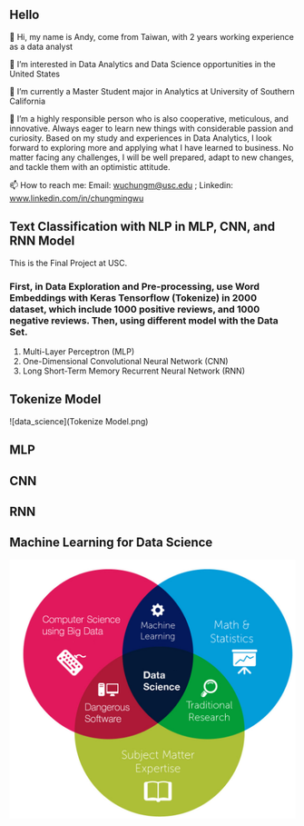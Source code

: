 ## Hello

👋 Hi, my name is Andy, come from Taiwan, with 2 years working experience as a data analyst

👀 I’m interested in Data Analytics and Data Science opportunities in the United States

🌱 I’m currently a Master Student major in Analytics at University of Southern California

💞️ I’m a highly responsible person who is also cooperative, meticulous, and innovative. Always eager to learn new things with considerable passion and curiosity. Based on my study and experiences in Data Analytics, I look forward to exploring more and applying what I have learned to business. No matter facing any challenges, I will be well prepared, adapt to new changes, and tackle them with an optimistic attitude.

📫 How to reach me: Email: wuchungm@usc.edu ; Linkedin: www.linkedin.com/in/chungmingwu


## Text Classification with NLP in MLP, CNN, and RNN Model

This is the Final Project at USC.

### First, in Data Exploration and Pre-processing, use Word Embeddings with Keras Tensorflow (Tokenize) in 2000 dataset, which include 1000 positive reviews, and 1000 negative reviews. Then, using different model with the Data Set.

1. Multi-Layer Perceptron (MLP)
2. One-Dimensional Convolutional Neural Network (CNN)
3. Long Short-Term Memory Recurrent Neural Network (RNN)

## Tokenize Model
![data_science](Tokenize Model.png)

## MLP

## CNN

## RNN

## Machine Learning for Data Science
![data_science](ds.jpg)
